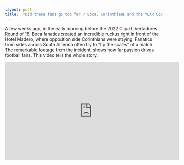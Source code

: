 ```yaml
---
layout: post
title:  "Did these fans go too far ? Boca, Corinthians and the YEAR Copa Libertadores"
---
```

A few weeks ago, in the early morning before the 2022 Copa Libertadores Round of 16, Boca fanatics created
an incredible ruckus right in front of the Hotel Madero, where opposition side Corinthians were staying. 
Fanatics from sides across South America often try to "tip the scales" of a match.
The remarkable footage from the incident, shows how far passion drives football fans.
This video tells the whole story.

<iframe width="560" height="315" src="https://www.youtube.com/watch?v=G4mnw51Z02g" frameborder="0" allow="autoplay; encrypted-media" allowfullscreen>
<iframe width="560" height="315" src="https://www.youtube.com/embed/4810rjVvBxM" frameborder="0" allow="autoplay; encrypted-media" allowfullscreen>
